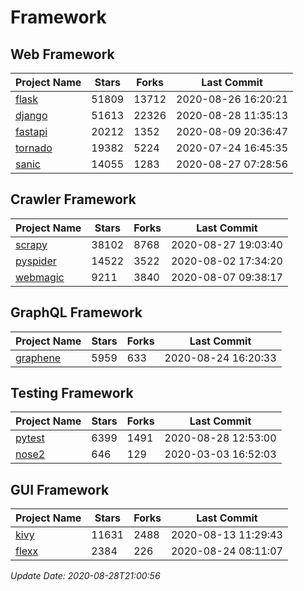 # Framework

## Web Framework

| Project Name | Stars | Forks | Last Commit |
| ------------ | ----- | ----- | ----------- |
| [flask](https://github.com/pallets/flask) | 51809 | 13712 | 2020-08-26 16:20:21 |
| [django](https://github.com/django/django) | 51613 | 22326 | 2020-08-28 11:35:13 |
| [fastapi](https://github.com/tiangolo/fastapi) | 20212 | 1352 | 2020-08-09 20:36:47 |
| [tornado](https://github.com/tornadoweb/tornado) | 19382 | 5224 | 2020-07-24 16:45:35 |
| [sanic](https://github.com/huge-success/sanic) | 14055 | 1283 | 2020-08-27 07:28:56 |

## Crawler Framework

| Project Name | Stars | Forks | Last Commit |
| ------------ | ----- | ----- | ----------- |
| [scrapy](https://github.com/scrapy/scrapy) | 38102 | 8768 | 2020-08-27 19:03:40 |
| [pyspider](https://github.com/binux/pyspider) | 14522 | 3522 | 2020-08-02 17:34:20 |
| [webmagic](https://github.com/code4craft/webmagic) | 9211 | 3840 | 2020-08-07 09:38:17 |

## GraphQL Framework

| Project Name | Stars | Forks | Last Commit |
| ------------ | ----- | ----- | ----------- |
| [graphene](https://github.com/graphql-python/graphene) | 5959 | 633 | 2020-08-24 16:20:33 |

## Testing Framework

| Project Name | Stars | Forks | Last Commit |
| ------------ | ----- | ----- | ----------- |
| [pytest](https://github.com/pytest-dev/pytest) | 6399 | 1491 | 2020-08-28 12:53:00 |
| [nose2](https://github.com/nose-devs/nose2) | 646 | 129 | 2020-03-03 16:52:03 |

## GUI Framework

| Project Name | Stars | Forks | Last Commit |
| ------------ | ----- | ----- | ----------- |
| [kivy](https://github.com/kivy/kivy) | 11631 | 2488 | 2020-08-13 11:29:43 |
| [flexx](https://github.com/flexxui/flexx) | 2384 | 226 | 2020-08-24 08:11:07 |

*Update Date: 2020-08-28T21:00:56*